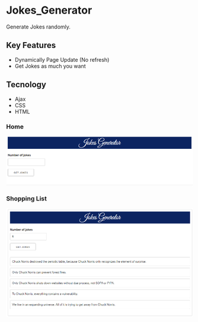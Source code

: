 # Jokes_Generator

Generate Jokes randomly.

## Key Features

- Dynamically Page Update (No refresh)
- Get Jokes as much you want

## Tecnology

- Ajax
- CSS
- HTML

### Home

![Index](Screens/index.png?raw=true 'Title')

### Shopping List

![Index](Screens/shop_list.png?raw=true 'Title')
